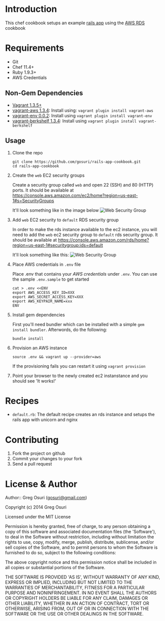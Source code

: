 # Introduction

This chef cookbook setups an example [rails app](https://github.com/gosuri/rails-app) using the [AWS RDS](https://github.com/gosuri/aws-rds-cookbook) cookbook

# Requirements

* Git
* Chef 11.4+
* Ruby 1.9.3+
* AWS Credentials

## Non-Gem Dependencies

* [Vagrant 1.3.5+](http://www.vagrantup.com)
* [vagrant-aws 1.3.4](https://github.com/): Install using: `vagrant plugin install vagrant-aws`
* [vagrant-env 0.0.2](https://github.com/gosuri/vagrant-env): Install using `vagrant plugin install vagrant-env`
* [vagrant-berkshelf 1.3.4](https://github.com/berkshelf/vagrant-berkshelf): Install using `vagrant plugin install vagrant-berkshelf`

## Usage

1. Clone the repo

   ```
   git clone https://github.com/gosuri/rails-app-cookbook.git
   cd rails-app-cookbook
   ```

2. Create the ```web``` EC2 security groups

   Create a security group called `web` and open 22 (SSH) and  80 (HTTP) ports.  It should be available at https://console.aws.amazon.com/ec2/home?region=us-east-1#s=SecurityGroups

   It'll look something like in the image below
   ![Web Security Group](docs/web-sec.png)

3. Add ```web``` EC2 security to ```default``` RDS security group
   
   In order to make the rds instance available to the ec2 instance, you will need to add the ```web``` ec2 security group to ```default``` rds security group.  It should be available at https://console.aws.amazon.com/rds/home?region=us-east-1#securitygroup:ids=default

   It'll look something like this:
   ![Web Security Group](docs/rds-sec.png)

4. Place AWS credentials in ```.env``` file
   
   Place .env that contains your *AWS credentials* under ```.env```. You can use the sample ```.env.sample``` to get started

   ```
   cat > .env <<ENV
   export AWS_ACCESS_KEY_ID=XXX
   export AWS_SECRET_ACCESS_KEY=XXX
   export AWS_KEYPAIR_NAME=xxx
   ENV
   ```

5. Install gem dependencies

   First you'll need bundler which can be installed with a simple `gem install bundler`. Afterwords, do the following:

   ```
   bundle install
   ```

6. Provision an AWS instance

   ```
   source .env && vagrant up --provider=aws
   ```

   If the provisioning fails you can restart it using ```vagrant provision```

7. Point your browser to the newly created ec2 instanstance and you should see 'It works!'

# Recipes

* ```default.rb```: The default recipe creates an rds instance and setups the rails app with unicorn and nginx

# Contributing

1. Fork the project on github
2. Commit your changes to your fork
3. Send a pull request

# License & Author

Author:: Greg Osuri (<gosuri@gmail.com>)

Copyright (c) 2014 Greg Osuri 

Licensed under the MIT License

Permission is hereby granted, free of charge, to any person obtaining a copy of this software and associated documentation files (the 'Software'), to deal in the Software without restriction, including without limitation the rights to use, copy, modify, merge, publish, distribute, sublicense, and/or sell copies of the Software, and to
permit persons to whom the Software is furnished to do so, subject to the following conditions:

The above copyright notice and this permission notice shall be included in all copies or substantial portions of the Software.

THE SOFTWARE IS PROVIDED 'AS IS', WITHOUT WARRANTY OF ANY KIND, EXPRESS OR IMPLIED, INCLUDING BUT NOT LIMITED TO THE WARRANTIES OF MERCHANTABILITY, FITNESS FOR A PARTICULAR PURPOSE AND NONINFRINGEMENT.  IN NO EVENT SHALL THE AUTHORS OR COPYRIGHT HOLDERS BE LIABLE FOR ANY CLAIM, DAMAGES OR OTHER LIABILITY, WHETHER IN AN ACTION OF CONTRACT, TORT OR OTHERWISE, ARISING FROM, OUT OF OR IN CONNECTION WITH THE SOFTWARE OR THE USE OR OTHER DEALINGS IN THE SOFTWARE.

